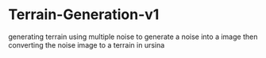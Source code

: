 # Terrain-Generation-v1
generating terrain using multiple noise to generate a noise into a image then converting the noise image to a terrain in ursina
